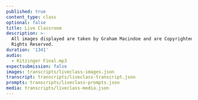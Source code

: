 ```yaml
---
published: true
content_type: class
optional: false
title: Live Classroom
description: >-
  All images displayed are taken by Graham Macindoe and are Copyrighted - All
  Rights Reserved.
duration: '1341'
audio:
  - Kitzinger Final.mp3
expectsubmission: false
images: transcripts/liveclass-images.json
transcript: transcripts/liveclass-transcript.json
prompts: transcripts/liveclass-prompts.json
media: transcripts/liveclass-media.json
---
```


